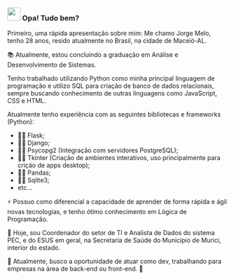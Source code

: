 ### <img src="https://raw.githubusercontent.com/MartinHeinz/MartinHeinz/master/wave.gif" width="30px"> Opa! Tudo bem?

Primeiro, uma rápida apresentação sobre mim:
Me chamo Jorge Melo, tenho 28 anos, resido atualmente no Brasil, na cidade de Maceió-AL.

📚 Atualmente, estou concluindo a graduação em Análise e Desenvolvimento de Sistemas.

Tenho trabalhado utilizando Python como minha principal linguagem de programação e utilizo SQL para criação de banco de dados relacionais, sempre buscando conhecimento de outras linguagens como JavaScript, CSS e HTML.

Atualmente tenho experiência com as seguintes bibliotecas e frameworks (Python):

- 👨‍💻 Flask;
- 👨‍💻 Django;
- 👨‍💻 Psycopg2 (Integração com servidores PostgreSQL);
- 👨‍💻 Tkinter (Criação de ambientes interativos, uso principalmente para crição de apps desktop);
- 👨‍💻 Pandas;
- 👨‍💻 Sqlite3;
- etc...

⚡ Possuo como diferencial a capacidade de aprender de forma rápida e ágil novas tecnologias, e tenho ótimo conhecimento em Lógica de Programação.

💼 Hoje, sou Coordenador do setor de TI e Analista de Dados do sistema PEC, e do ESUS em geral, na Secretaria de Saúde do Município de Murici, interior do estado. 

🙋 Atualmente, busco a oportunidade de atuar como dev, trabalhando para empresas na área de back-end ou front-end.  🚀

